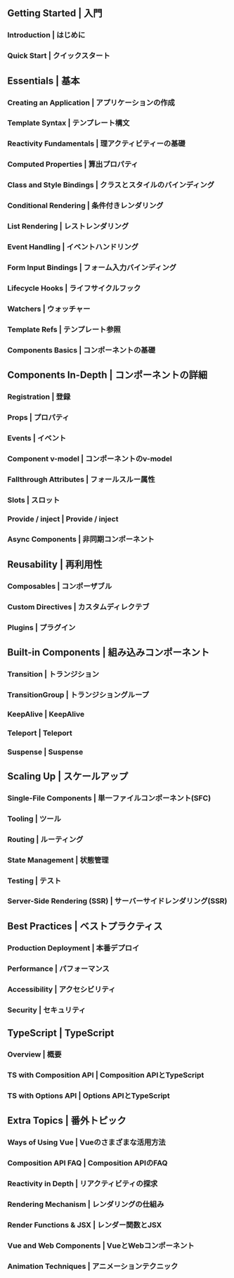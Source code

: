 ## Getting Started | 入門

### Introduction | はじめに

### Quick Start | クイックスタート

## Essentials | 基本

### Creating an Application | アプリケーションの作成

### Template Syntax | テンプレート構文

### Reactivity Fundamentals | 理アクティビティーの基礎

### Computed Properties | 算出プロパティ

### Class and Style Bindings | クラスとスタイルのバインディング

### Conditional Rendering | 条件付きレンダリング

### List Rendering | レストレンダリング

### Event Handling | イベントハンドリング

### Form Input Bindings | フォーム入力バインディング

### Lifecycle Hooks | ライフサイクルフック

### Watchers | ウォッチャー

### Template Refs | テンプレート参照

### Components Basics | コンポーネントの基礎

## Components In-Depth | コンポーネントの詳細

### Registration | 登録

### Props | プロパティ

### Events | イベント

### Component v-model | コンポーネントのv-model

### Fallthrough Attributes | フォールスルー属性

### Slots | スロット

### Provide / inject | Provide / inject

### Async Components | 非同期コンポーネント

## Reusability | 再利用性

### Composables | コンポーザブル

### Custom Directives | カスタムディレクテブ

### Plugins | プラグイン

## Built-in Components | 組み込みコンポーネント

### Transition | トランジション

### TransitionGroup | トランジショングループ

### KeepAlive | KeepAlive

### Teleport | Teleport

### Suspense | Suspense

## Scaling Up | スケールアップ

### Single-File Components | 単一ファイルコンポーネント(SFC)

### Tooling | ツール

### Routing | ルーティング

### State Management | 状態管理

### Testing | テスト

### Server-Side Rendering (SSR) | サーバーサイドレンダリング(SSR)

## Best Practices | ベストプラクティス

### Production Deployment | 本番デプロイ

### Performance | パフォーマンス

### Accessibility | アクセシビリティ

### Security | セキュリティ

## TypeScript | TypeScript

### Overview | 概要

### TS with Composition API | Composition APIとTypeScript

### TS with Options API | Options APIとTypeScript

## Extra Topics | 番外トピック

### Ways of Using Vue | Vueのさまざまな活用方法

### Composition API FAQ | Composition APIのFAQ

### Reactivity in Depth | リアクティビティの探求

### Rendering Mechanism | レンダリングの仕組み

### Render Functions & JSX | レンダー関数とJSX

### Vue and Web Components | VueとWebコンポーネント

### Animation Techniques | アニメーションテクニック
